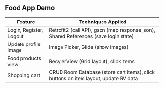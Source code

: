 <h2>Food App Demo</h2>

| Feature                 | Techniques Applied                                                                   |
| ----------------------- | ------------------------------------------------------------------------------------ |
| Login, Register, Logout | Retrofit2 (call API), gson (map response json), Shared References (save login state) |
| Update profile image    | Image Picker, Glide (show images)                                                    |
| Food products view      | RecylerView (Grid layout), click items                                                |
| Shopping cart           | CRUD Room Database (store cart items), click buttons on item layout, update RV data  |
